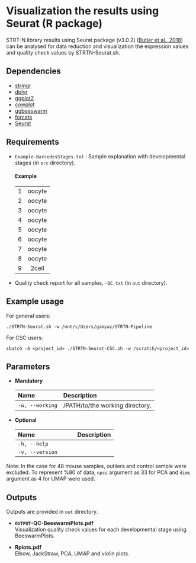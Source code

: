 # Visualization the results using Seurat (R package)

STRT-N library results using Seurat package (v3.0.2) ([Butler et al., 2018](https://www.nature.com/articles/nbt.4096)) can be analysed for data reduction and visualization the expression values and quality check values by STRTN-Seurat.sh.

## Dependencies
- [stringr](https://stringr.tidyverse.org/)
- [dplyr](https://dplyr.tidyverse.org/)
- [ggplot2](https://ggplot2.tidyverse.org/)
- [cowplot](https://www.rdocumentation.org/packages/cowplot/versions/1.1.1)
- [ggbeeswarm](https://github.com/eclarke/ggbeeswarm)
- [forcats](https://forcats.tidyverse.org/)
- [Seurat](https://satijalab.org/seurat/)

## Requirements
- `Example-BarcodesStages.txt` : Sample explanation with developmental stages (in `src` directory).
   #### Example
     |     |     |
     | :-: | :-: |
     | 1 | oocyte | 
     | 2 | oocyte | 
     | 3 | oocyte | 
     | 4 | oocyte | 
     | 5 | oocyte | 
     | 6 | oocyte | 
     | 7 | oocyte | 
     | 8 | oocyte | 
     | 9 | 2cell | 
- Quality check report for all samples, `-QC.txt` (in `out` directory).
 
## Example usage
For general users:
```
./STRTN-Seurat.sh -w /mnt/c/Users/gamyaz/STRTN-Pipeline
```
For CSC users:
```
sbatch -A <project_id> ./STRTN-Seurat-CSC.sh -w /scratch/<project_id>
```

## Parameters
- __Mandatory__

   | Name | Description |
   | :--- | :--- |
   | `-w, --working` | /PATH/to/the working directory. |
   
- __Optional__

   | Name&nbsp;&nbsp;&nbsp;&nbsp;&nbsp;&nbsp;&nbsp;&nbsp;&nbsp;&nbsp;&nbsp;&nbsp;&nbsp;&nbsp;&nbsp;&nbsp;&nbsp;&nbsp;&nbsp;&nbsp;&nbsp;&nbsp;&nbsp;|Description|
   | :--- | :--- |
   | `-h, --help`| | Show usage.|
   | `-v, --version`| | Show version.|
     
Note: In the case for 48 mouse samples, outliers and control sample were excluded. To represent %80 of data, `npcs` argument as 33 for PCA and `dims` argument as 4 for UMAP were used.

## Outputs
Outputs are provided in `out` directory.

- __`OUTPUT`-QC-BeeswarmPlots.pdf__ <br>
Visualization quality check values for each developmental stage using BeeswarmPlots.

- __Rplots.pdf__ <br>
Elbow, JackStraw, PCA, UMAP and violin plots.
